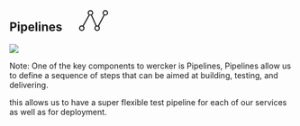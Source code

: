 ##  Pipelines <svg xmlns="http://www.w3.org/2000/svg" xmlns:xlink="http://www.w3.org/1999/xlink" xmlns:sketch="http://www.bohemiancoding.com/sketch/ns" width="101px" height="114px" viewBox="0 -38 101 114" version="1.1"><defs/><g id="Page-1" stroke="none" stroke-width="1" fill="none" fill-rule="evenodd" sketch:type="MSPage"><g id="Icons" sketch:type="MSArtboardGroup" transform="translate(-462.000000, -43.000000)"><g id="Steps" sketch:type="MSLayerGroup" transform="translate(512.500000, 100.000000) scale(-1, 1) rotate(-270.000000) translate(-512.500000, -100.000000) translate(495.000000, 75.000000)"><path d="M31.5184211,3.93363636 L3.88684211,19.3172727 L31.5184211,31.3263636 L3.88684211,45.7518182" id="Stroke-1" stroke="#222" stroke-width="2" sketch:type="MSShapeGroup"/><path d="M35.2072368,3.93363636 C35.2072368,6.07 33.4526316,7.80181818 31.2890789,7.80181818 C29.1246053,7.80181818 27.3690789,6.07 27.3690789,3.93363636 C27.3690789,1.79727273 29.1246053,0.0654545455 31.2890789,0.0654545455 C33.4526316,0.0654545455 35.2072368,1.79727273 35.2072368,3.93363636 L35.2072368,3.93363636 Z" id="Fill-2" fill="#FFF" sketch:type="MSShapeGroup"/><path d="M35.2072368,3.93363636 C35.2072368,6.07 33.4526316,7.80181818 31.2890789,7.80181818 C29.1246053,7.80181818 27.3690789,6.07 27.3690789,3.93363636 C27.3690789,1.79727273 29.1246053,0.0654545455 31.2890789,0.0654545455 C33.4526316,0.0654545455 35.2072368,1.79727273 35.2072368,3.93363636 L35.2072368,3.93363636 Z" id="Stroke-3" stroke="#222" stroke-width="2" sketch:type="MSShapeGroup"/><path d="M7.80592105,19.3309091 C7.80592105,21.4663636 6.05039474,23.1990909 3.88684211,23.1990909 C1.72236842,23.1990909 -0.0322368421,21.4663636 -0.0322368421,19.3309091 C-0.0322368421,17.1945455 1.72236842,15.4627273 3.88684211,15.4627273 C6.05039474,15.4627273 7.80592105,17.1945455 7.80592105,19.3309091 L7.80592105,19.3309091 Z" id="Fill-4" fill="#FFF" sketch:type="MSShapeGroup"/><path d="M7.80592105,19.3309091 C7.80592105,21.4663636 6.05039474,23.1990909 3.88684211,23.1990909 C1.72236842,23.1990909 -0.0322368421,21.4663636 -0.0322368421,19.3309091 C-0.0322368421,17.1945455 1.72236842,15.4627273 3.88684211,15.4627273 C6.05039474,15.4627273 7.80592105,17.1945455 7.80592105,19.3309091 L7.80592105,19.3309091 Z" id="Stroke-5" stroke="#222" stroke-width="2" sketch:type="MSShapeGroup"/><path d="M35.2072368,31.2763636 C35.2072368,33.4127273 33.4526316,35.1445455 31.2890789,35.1445455 C29.1246053,35.1445455 27.3690789,33.4127273 27.3690789,31.2763636 C27.3690789,29.1409091 29.1246053,27.4081818 31.2890789,27.4081818 C33.4526316,27.4081818 35.2072368,29.1409091 35.2072368,31.2763636 L35.2072368,31.2763636 Z" id="Fill-6" fill="#FFF" sketch:type="MSShapeGroup"/><path d="M35.2072368,31.2763636 C35.2072368,33.4127273 33.4526316,35.1445455 31.2890789,35.1445455 C29.1246053,35.1445455 27.3690789,33.4127273 27.3690789,31.2763636 C27.3690789,29.1409091 29.1246053,27.4081818 31.2890789,27.4081818 C33.4526316,27.4081818 35.2072368,29.1409091 35.2072368,31.2763636 L35.2072368,31.2763636 Z" id="Stroke-7" stroke="#222" stroke-width="2" sketch:type="MSShapeGroup"/><path d="M7.80592105,45.7518182 C7.80592105,47.8881818 6.05039474,49.62 3.88684211,49.62 C1.72236842,49.62 -0.0322368421,47.8881818 -0.0322368421,45.7518182 C-0.0322368421,43.6163636 1.72236842,41.8836364 3.88684211,41.8836364 C6.05039474,41.8836364 7.80592105,43.6163636 7.80592105,45.7518182 L7.80592105,45.7518182 Z" id="Fill-8" fill="#FFF" sketch:type="MSShapeGroup"/><path d="M7.80592105,45.7518182 C7.80592105,47.8881818 6.05039474,49.62 3.88684211,49.62 C1.72236842,49.62 -0.0322368421,47.8881818 -0.0322368421,45.7518182 C-0.0322368421,43.6163636 1.72236842,41.8836364 3.88684211,41.8836364 C6.05039474,41.8836364 7.80592105,43.6163636 7.80592105,45.7518182 L7.80592105,45.7518182 Z" id="Stroke-9" stroke="#222" stroke-width="2" sketch:type="MSShapeGroup"/></g></g></g></svg>

![](http://devcenter.wercker.com/images/pipeline-build.png)

Note:
One of the key components to wercker is Pipelines, Pipelines
allow us to define a sequence of steps that can be aimed at
building, testing, and delivering.

this allows us to have a super flexible test pipeline for each of our services
as well as for deployment.

